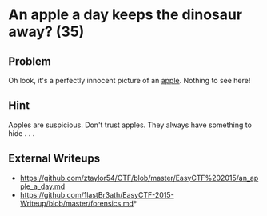 # An apple a day keeps the dinosaur away? (35)

## Problem

Oh look, it's a perfectly innocent picture of an [apple](files/apple.jpg). Nothing to see here!

## Hint

Apples are suspicious. Don't trust apples. They always have something to hide . . .

## External Writeups

* https://github.com/ztaylor54/CTF/blob/master/EasyCTF%202015/an_apple_a_day.md
* https://github.com/1lastBr3ath/EasyCTF-2015-Writeup/blob/master/forensics.md*
